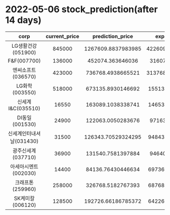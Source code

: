 # 2022-05-06 stock_prediction(after 14 days)

|   corp   |   current_price   |   prediction_price   |   expected_profit   |
|:--------:|:-----------------:|:--------------------:|:-------------------:|
|LG생활건강(051900)|845000|1267609.8837983985|422609.88379839854|
|F&F(007700)|136000|452074.363646036|316074.363646036|
|엔씨소프트(036570)|423000|736768.4938665521|313768.49386655213|
|LG화학(003550)|518000|673135.8930146692|155135.8930146692|
|신세계 I&C(035510)|16550|163089.1038338741|146539.1038338741|
|DI동일(001530)|24900|122063.0050283676|97163.0050283676|
|신세계인터내셔날(031430)|31500|126343.70529324295|94843.70529324295|
|광주신세계(037710)|36900|131540.7581397884|94640.7581397884|
|아세아시멘트(002030)|14400|84136.76430446634|69736.76430446634|
|크래프톤(259960)|258000|326768.5182767393|68768.51827673928|
|SK케미칼(006120)|128500|192726.66186785372|64226.66186785372|
